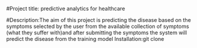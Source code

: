 #Project title: predictive analytics for healthcare

#Description:The aim of this project is predicting the disease based on the symptoms selected by the user from 
            the available collection of symptoms (what they suffer with)and  after submitting the symptoms the 
            system will predict the disease from the training model 
Installation:git clone

